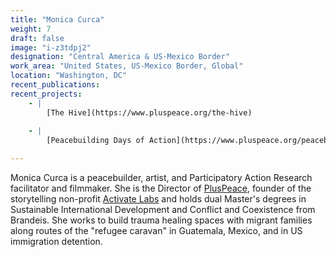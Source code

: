 ```yaml
---
title: "Monica Curca"
weight: 7
draft: false
image: "i-z3tdpj2"
designation: "Central America & US-Mexico Border"
work_area: "United States, US-Mexico Border, Global"
location: "Washington, DC"
recent_publications:
recent_projects:
    - | 
        [The Hive](https://www.pluspeace.org/the-hive)
        
    - | 
        [Peacebuilding Days of Action](https://www.pluspeace.org/peacebuilding-days-of-action-2021)

---
```


Monica Curca is a peacebuilder, artist, and Participatory Action Research facilitator and filmmaker. She is the Director of [PlusPeace](https://www.pluspeace.org/[), founder of the storytelling non-profit [Activate Labs](https://www.activatelabs.org/) and holds dual Master's degrees in Sustainable International Development and Conflict and Coexistence from Brandeis. She works to build trauma healing spaces with migrant families along routes of the "refugee caravan" in Guatemala, Mexico, and in US immigration detention.
